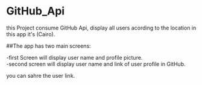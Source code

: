 # GitHub_Api

this Project consume GitHub Api, display all users acording to the location in this app it's (Cairo).

##The app has two main screens:

   -first Screen will display user name and profile picture.<br/>
   -second screen will display user name and link of user profile in GitHub.
   
 you can sahre the user link.


